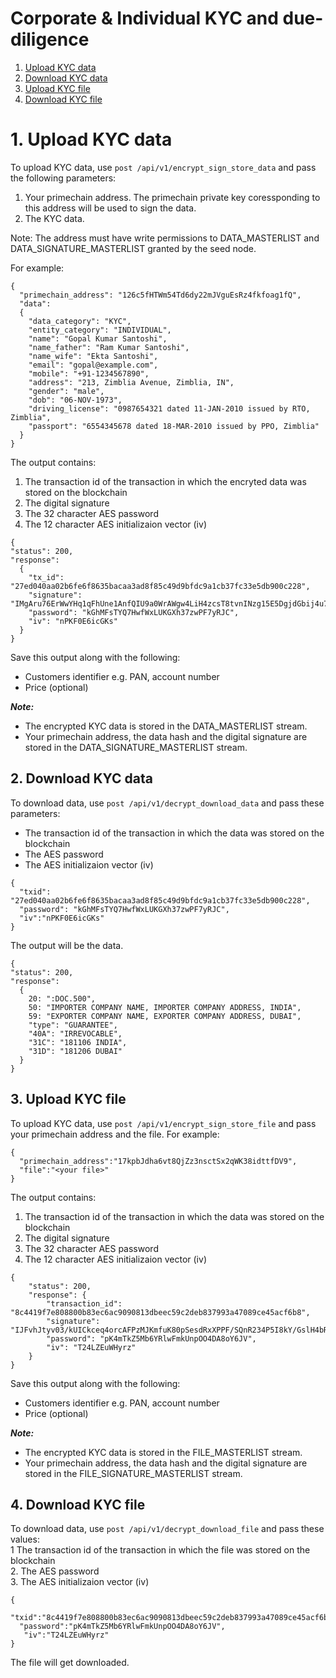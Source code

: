 # Corporate & Individual KYC and due-diligence

1. [Upload KYC data](#1-upload-kyc-data)
2. [Download KYC data](#2-download-kyc-data)
3. [Upload KYC file](#3-upload-kyc-file)
4. [Download KYC file](#4-download-kyc-file)

# 1. Upload KYC data

To upload KYC data, use `post /api/v1/encrypt_sign_store_data` and pass the following parameters:   
1. Your primechain address. The primechain private key coressponding to this address will be used to sign the data. 
2. The KYC data.

Note: The address must have write permissions to DATA_MASTERLIST and DATA_SIGNATURE_MASTERLIST granted by the seed node.

For example:
```
{
  "primechain_address": "126c5fHTWm54Td6dy22mJVguEsRz4fkfoag1fQ",
  "data": 
  {
    "data_category": "KYC",
    "entity_category": "INDIVIDUAL",
    "name": "Gopal Kumar Santoshi",
    "name_father": "Ram Kumar Santoshi",
    "name_wife": "Ekta Santoshi",
    "email": "gopal@example.com",
    "mobile": "+91-1234567890",
    "address": "213, Zimblia Avenue, Zimblia, IN",
    "gender": "male",
    "dob": "06-NOV-1973",
    "driving_license": "0987654321 dated 11-JAN-2010 issued by RTO, Zimblia",
    "passport": "6554345678 dated 18-MAR-2010 issued by PPO, Zimblia"
  }
}
```
The output contains:
1. The transaction id of the transaction in which the encryted data was stored on the blockchain
2. The digital signature 
3. The 32 character AES password
4. The 12 character AES initializaion vector (iv)
```
{
"status": 200,
"response": 
  {
    "tx_id": "27ed040aa02b6fe6f8635bacaa3ad8f85c49d9bfdc9a1cb37fc33e5db900c228",
    "signature": "IMgAru76ErWwYHq1qFhUne1AnfQIU9a0WrAWgw4LiH4zcsT8tvnINzg15E5DgjdGbij4u7jxyCHBXoDKhU/2JPk=",
    "password": "kGhMFsTYQ7HwfWxLUKGXh37zwPF7yRJC",
    "iv": "nPKF0E6icGKs"
  }
}
```
Save this output along with the following:
* Customers identifier e.g. PAN, account number
* Price (optional)

***Note:***
* The encrypted KYC data is stored in the DATA_MASTERLIST stream.   
* Your primechain address, the data hash and the digital signature are stored in the DATA_SIGNATURE_MASTERLIST stream.

## 2. Download KYC data
To download data, use `post /api/v1/decrypt_download_data` and pass these parameters:
* The transaction id of the transaction in which the data was stored on the blockchain
* The AES password
* The AES initializaion vector (iv)
```
{
  "txid": "27ed040aa02b6fe6f8635bacaa3ad8f85c49d9bfdc9a1cb37fc33e5db900c228",
  "password": "kGhMFsTYQ7HwfWxLUKGXh37zwPF7yRJC",
  "iv":"nPKF0E6icGKs"
}
```
The output will be the data.
```
{
"status": 200,
"response": 
  {
    20: ":DOC.500",
    50: "IMPORTER COMPANY NAME, IMPORTER COMPANY ADDRESS, INDIA",
    59: "EXPORTER COMPANY NAME, EXPORTER COMPANY ADDRESS, DUBAI",
    "type": "GUARANTEE",
    "40A": "IRREVOCABLE",
    "31C": "181106 INDIA",
    "31D": "181206 DUBAI"
  }
}
```


## 3. Upload KYC file

To upload KYC data, use `post /api/v1/encrypt_sign_store_file` and pass your primechain address and the file. For example:
```
{
  "primechain_address":"17kpbJdha6vt8QjZz3nsctSx2qWK38idttfDV9",
  "file":"<your file>"
}
```
The output contains:
1. The transaction id of the transaction in which the data was stored on the blockchain
2. The digital signature
3. The 32 character AES password
4. The 12 character AES initializaion vector (iv)
```
{
    "status": 200,
    "response": {
        "transaction_id": "8c4419f7e808800b83ec6ac9090813dbeec59c2deb837993a47089ce45acf6b8",
        "signature": "IJFvhJtyv03/kUICkceq4orcAFPzMJKmfuK80pSesdRxXPPF/SQnR234P5I8kY/GslH4bRgFE9mwkm5HhCPTfZk=",
        "password": "pK4mTkZ5Mb6YRlwFmkUnpOO4DA8oY6JV",
        "iv": "T24LZEuWHyrz"
    }
}
```
Save this output along with the following:
* Customers identifier e.g. PAN, account number
* Price (optional)

***Note:***
* The encrypted KYC data is stored in the FILE_MASTERLIST stream. 
* Your primechain address, the data hash and the digital signature are stored in the FILE_SIGNATURE_MASTERLIST stream.


## 4. Download KYC file
To download data, use `post /api/v1/decrypt_download_file` and pass these values:   
1 The transaction id of the transaction in which the file was stored on the blockchain   
2. The AES password   
3. The AES initializaion vector (iv)   
```
{
  "txid":"8c4419f7e808800b83ec6ac9090813dbeec59c2deb837993a47089ce45acf6b8",
  "password":"pK4mTkZ5Mb6YRlwFmkUnpOO4DA8oY6JV",
   "iv":"T24LZEuWHyrz"
}
```
The file will get downloaded.
